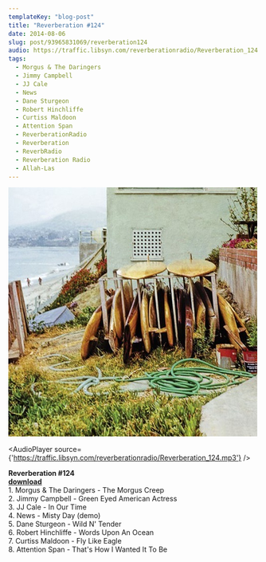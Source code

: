 ```yaml
---
templateKey: "blog-post"
title: "Reverberation #124"
date: 2014-08-06
slug: post/93965831069/reverberation124
audio: https://traffic.libsyn.com/reverberationradio/Reverberation_124.mp3
tags:
  - Morgus & The Daringers
  - Jimmy Campbell
  - JJ Cale
  - News
  - Dane Sturgeon
  - Robert Hinchliffe
  - Curtiss Maldoon
  - Attention Span
  - ReverberationRadio
  - Reverberation
  - ReverbRadio
  - Reverberation Radio
  - Allah-Las
---
```


![Reverberation #124](../images/3bcd88596502bdbcbfae509fc5953a2bade09104640a814ba062024b4ac0f9ca.jpg)

<AudioPlayer source={'https://traffic.libsyn.com/reverberationradio/Reverberation_124.mp3'} />

<p><strong>Reverberation #124<br /></strong><strong><a href="https://traffic.libsyn.com/reverberationradio/Reverberation_124.mp3">download<br /></a></strong>1. Morgus &amp; The Daringers - The Morgus Creep<br />2. Jimmy Campbell - Green Eyed American Actress<br />3. JJ Cale - In Our Time<br />4. News - Misty Day (demo)<br />5. Dane Sturgeon - Wild N' Tender<br />6. Robert Hinchliffe - Words Upon An Ocean<br />7. Curtiss Maldoon - Fly Like Eagle<br />8. Attention Span - That's How I Wanted It To Be</p>
